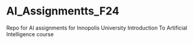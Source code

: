 # AI_Assignmentts_F24
Repo for AI assignments for Innopolis University Introduction To Artificial Intelligence course
